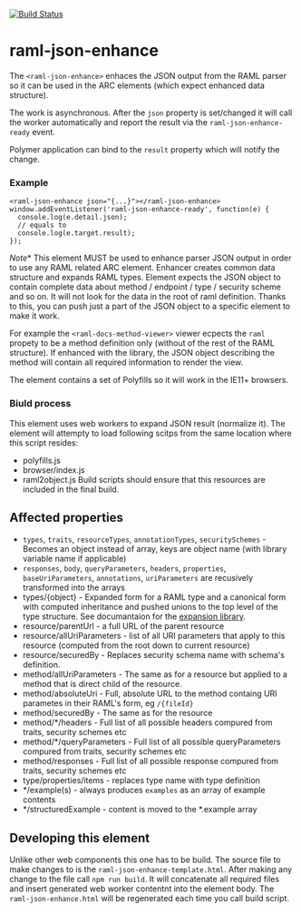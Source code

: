 [![Build Status](https://travis-ci.org/advanced-rest-client/raml-json-enhance.svg?branch=stage)](https://travis-ci.org/advanced-rest-client/raml-json-enhance)  

# raml-json-enhance

The `<raml-json-enhance>` enhaces the JSON output from the RAML parser so it can
be used in the ARC elements (which expect enhanced data structure).

The work is asynchronous. After the `json` property is set/changed it will call the
worker automatically and report the result via the `raml-json-enhance-ready` event.

Polymer application can bind to the `result` property which will notify the change.

### Example
```
<raml-json-enhance json="{...}"></raml-json-enhance>
window.addEventListener('raml-json-enhance-ready', function(e) {
  console.log(e.detail.json);
  // equals to
  console.log(e.target.result);
});
```

*Note** This element MUST be used to enhance parser JSON output in order to use
any RAML related ARC element. Enhancer creates common data structure and
expands RAML types. Element expects the JSON object to contain complete data
about method / endpoint / type / security scheme and so on. It will not look for
the data in the root of raml definition. Thanks to this, you can push just a part
of the JSON object to a specific element to make it work.

For example the `<raml-docs-method-viewer>` viewer ecpects the `raml` propety to
be a method definition only (without of the rest of the RAML structure). If
enhanced with the library, the JSON object describing the method will contain
all required information to render the view.

The element contains a set of Polyfills so it will work in the IE11+ browsers.

### Biuld process
This element uses web workers to expand JSON result (normalize it).
The element will attempty to load following scitps from the same location where
this script resides:
- polyfills.js
- browser/index.js
- raml2object.js
Build scripts should ensure that this resources are included in the final build.

## Affected properties
- `types`, `traits`, `resourceTypes`, `annotationTypes`, `securitySchemes` - Becomes an object instead of array, keys are object name (with library variable name if applicable)
- `responses`, `body`, `queryParameters`, `headers`, `properties`, `baseUriParameters`, `annotations`, `uriParameters` are recusively transformed into the arrays
- types/{object} - Expanded form for a RAML type and a canonical form with computed inheritance and pushed unions to the top level of the type structure. See documantaion for the [expansion library](https://github.com/raml-org/raml-parser-toolbelt/tree/master/tools/datatype-expansion).
- resource/parentUrl - a full URL of the parent resource
- resource/allUriParameters - list of all URI parameters that apply to this resource (computed from the root down to current resource)
- resource/securedBy - Replaces security schema name with schema's definition.
- method/allUriParameters - The same as for a resource but applied to a method that is direct child of the resource.
- method/absoluteUri - Full, absolute URL to the method containg URI parametes in their RAML's form, eg `/{fileId}`
- method/securedBy - The same as for the resource
- method/*/headers - Full list of all possible headers compured from traits, security schemes etc
- method/*/queryParameters - Full list of all possible queryParameters compured from traits, security schemes etc
- method/responses - Full list of all possible response compured from traits, security schemes etc
- type/properties/items - replaces type name with type definition
- */example(s) - always produces `examples` as an array of example contents
- */structuredExample - content is moved to the *.example array

## Developing this element
Unlike other web components this one has to be build. The source file to make
changes to is the `raml-json-enhance-template.html`. After making any change
to the file call `npm run build`. It will concatenate all required files
and insert generated web worker contentnt into the element body.
The `raml-json-enhance.html` will be regenerated each time you call build
script.

